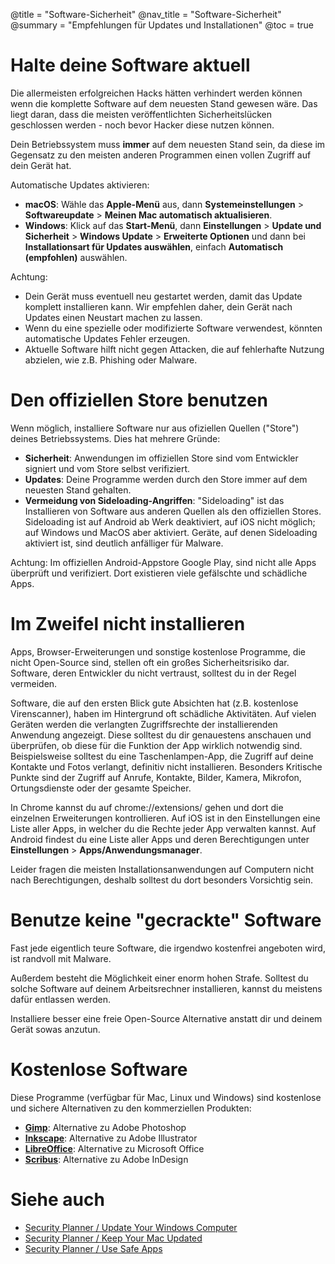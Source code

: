@title = "Software-Sicherheit"
@nav_title = "Software-Sicherheit"
@summary = "Empfehlungen für Updates und Installationen"
@toc = true

# Halte deine Software aktuell

Die allermeisten erfolgreichen Hacks hätten verhindert werden können wenn die komplette Software auf dem neuesten Stand gewesen wäre. Das liegt daran, dass die meisten veröffentlichten Sicherheitslücken geschlossen werden - noch bevor Hacker diese nutzen können.

Dein Betriebssystem muss **immer** auf dem neuesten Stand sein, da diese im Gegensatz zu den meisten anderen Programmen einen vollen Zugriff auf dein Gerät hat.

Automatische Updates aktivieren:

- **macOS**: Wähle das **Apple-Menü** aus, dann **Systemeinstellungen** > **Softwareupdate** > **Meinen Mac automatisch aktualisieren**.
- **Windows**: Klick auf das **Start-Menü**, dann **Einstellungen** > **Update und Sicherheit** > **Windows Update** > **Erweiterte Optionen** und dann bei **Installationsart für Updates auswählen**, einfach **Automatisch (empfohlen)** auswählen.

Achtung:

- Dein Gerät muss eventuell neu gestartet werden, damit das Update komplett installieren kann. Wir empfehlen daher, dein Gerät nach Updates einen Neustart machen zu lassen.
- Wenn du eine spezielle oder modifizierte Software verwendest, könnten automatische Updates Fehler erzeugen.
- Aktuelle Software hilft nicht gegen Attacken, die auf fehlerhafte Nutzung abzielen, wie z.B. Phishing oder Malware.

# Den offiziellen Store benutzen

Wenn möglich, installiere Software nur aus ofiziellen Quellen ("Store") deines Betriebssystems. Dies hat mehrere Gründe:

- **Sicherheit**: Anwendungen im offiziellen Store sind vom Entwickler signiert und vom Store selbst verifiziert.
- **Updates**: Deine Programme werden durch den Store immer auf dem neuesten Stand gehalten.
- **Vermeidung von Sideloading-Angriffen**: "Sideloading" ist das Installieren von Software aus anderen Quellen als den offiziellen Stores. Sideloading ist auf Android ab Werk deaktiviert, auf iOS nicht möglich; auf Windows und MacOS aber aktiviert. Geräte, auf denen Sideloading aktiviert ist, sind deutlich anfälliger für Malware.

Achtung: Im offiziellen Android-Appstore Google Play, sind nicht alle Apps überprüft und verifiziert. Dort existieren viele gefälschte und schädliche Apps.

# Im Zweifel nicht installieren

Apps, Browser-Erweiterungen und sonstige kostenlose Programme, die nicht Open-Source sind, stellen oft ein großes Sicherheitsrisiko dar. Software, deren Entwickler du nicht vertraust, solltest du in der Regel vermeiden.

Software, die auf den ersten Blick gute Absichten hat (z.B. kostenlose Virenscanner), haben im Hintergrund oft schädliche Aktivitäten. Auf vielen Geräten werden die verlangten Zugriffsrechte der installierenden Anwendung angezeigt. Diese solltest du dir genauestens anschauen und überprüfen, ob diese für die Funktion der App wirklich notwendig sind. Beispielsweise solltest du eine Taschenlampen-App, die Zugriff auf deine Kontakte und Fotos verlangt, definitiv nicht installieren. Besonders Kritische Punkte sind der Zugriff auf Anrufe, Kontakte, Bilder, Kamera, Mikrofon, Ortungsdienste oder der gesamte Speicher.

In Chrome kannst du auf chrome://extensions/ gehen und dort die einzelnen Erweiterungen kontrollieren. Auf iOS ist in den Einstellungen eine Liste aller Apps, in welcher du die Rechte jeder App verwalten kannst. Auf Android findest du eine Liste aller Apps und deren Berechtigungen unter **Einstellungen** > **Apps/Anwendungsmanager**.

Leider fragen die meisten Installationsanwendungen auf Computern nicht nach Berechtigungen, deshalb solltest du dort besonders Vorsichtig sein.

# Benutze keine "gecrackte" Software

Fast jede eigentlich teure Software, die irgendwo kostenfrei angeboten wird, ist randvoll mit Malware.

Außerdem besteht die Möglichkeit einer enorm hohen Strafe. Solltest du solche Software auf deinem Arbeitsrechner installieren, kannst du meistens dafür entlassen werden.

Installiere besser eine freie Open-Source Alternative anstatt dir und deinem Gerät sowas anzutun.

# Kostenlose Software

Diese Programme (verfügbar für Mac, Linux und Windows) sind kostenlose und sichere Alternativen zu den kommerziellen Produkten:

- **[Gimp](https://www.gimp.org/)**: Alternative zu Adobe Photoshop
- **[Inkscape](https://inkscape.org/en/)**: Alternative zu Adobe Illustrator
- **[LibreOffice](https://www.libreoffice.org/)**: Alternative zu Microsoft Office
- **[Scribus](https://www.scribus.net)**: Alternative zu Adobe InDesign

# Siehe auch

- [Security Planner / Update Your Windows Computer](https://securityplanner.org/#/tool/update-your-windows-computer)
- [Security Planner / Keep Your Mac Updated](https://securityplanner.org/#/tool/keep-your-mac-updated)
- [Security Planner / Use Safe Apps](https://securityplanner.org/#/tool/use-safe-apps)
